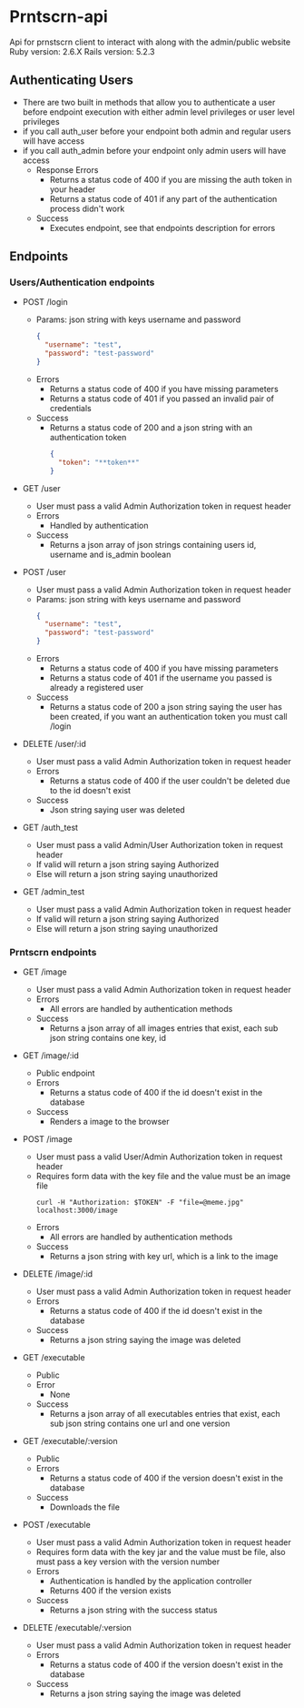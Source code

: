 # Prntscrn-api
Api for prnstscrn client to interact with along with the admin/public website
Ruby version: 2.6.X
Rails version: 5.2.3

## Authenticating Users
* There are two built in methods that allow you to authenticate a user before endpoint execution with either admin level privileges or user level privileges
* if you call auth_user before your endpoint both admin and regular users will have access
* if you call auth_admin before your endpoint only admin users will have access
    * Response Errors
        * Returns a status code of 400 if you are missing the auth token in your header
        * Returns a status code of 401 if any part of the authentication process didn't work
    * Success
        * Executes endpoint, see that endpoints description for errors

## Endpoints


### Users/Authentication endpoints
* POST /login
    * Params: json string with keys username and password
        ```json
        {
          "username": "test",
          "password": "test-password"
        }
        ```
    * Errors
        * Returns a status code of 400 if you have missing parameters
        * Returns a status code of 401 if you passed an invalid pair of credentials
    * Success
        * Returns a status code of 200 and a json string with an authentication token
            ```json
            {
              "token": "**token**"
            }
            ```

* GET /user
    * User must pass a valid Admin Authorization token in request header
    * Errors
        * Handled by authentication
    * Success
        * Returns a json array of json strings containing users id, username and is_admin boolean

* POST /user
    * User must pass a valid Admin Authorization token in request header
    * Params: json string with keys username and password
        ```json
        {
          "username": "test",
          "password": "test-password"
        }
        ```
    * Errors
        * Returns a status code of 400 if you have missing parameters
        * Returns a status code of 401 if the username you passed is already a registered user
    * Success
        * Returns a status code of 200 a json string saying the user has been created, if you want an authentication token you must call /login

* DELETE /user/:id
    * User must pass a valid Admin Authorization token in request header
    * Errors
        * Returns a status code of 400 if the user couldn't be deleted due to the id doesn't exist
    * Success
        * Json string saying user was deleted

* GET /auth_test
    * User must pass a valid Admin/User Authorization token in request header
    * If valid will return a json string saying Authorized
    * Else will return a json string saying unauthorized
    
* GET /admin_test
    * User must pass a valid Admin Authorization token in request header
    * If valid will return a json string saying Authorized
    * Else will return a json string saying unauthorized

### Prntscrn endpoints

* GET /image
    * User must pass a valid Admin Authorization token in request header
    * Errors
        * All errors are handled by authentication methods
    * Success
        * Returns a json array of all images entries that exist, each sub json string contains one key, id

* GET /image/:id
    * Public endpoint
    * Errors
        * Returns a status code of 400 if the id doesn't exist in the database
    * Success
        * Renders a image to the browser

* POST /image
    * User must pass a valid User/Admin Authorization token in request header
    * Requires form data with the key file and the value must be an image file
      ```
      curl -H "Authorization: $TOKEN" -F "file=@meme.jpg" localhost:3000/image
      ```
    * Errors
        * All errors are handled by authentication methods
    * Success
        * Returns a json string with key url, which is a link to the image

* DELETE /image/:id
    * User must pass a valid Admin Authorization token in request header
    * Errors
        * Returns a status code of 400 if the id doesn't exist in the database
    * Success
        * Returns a json string saying the image was deleted 

* GET /executable
    * Public
    * Error
        * None
    * Success
        * Returns a json array of all executables entries that exist, each sub json string contains one url and one version

* GET /executable/:version
    * Public
    * Errors
        * Returns a status code of 400 if the version doesn't exist in the database
    * Success
        * Downloads the file

* POST /executable
    * User must pass a valid Admin Authorization token in request header
    * Requires form data with the key jar and the value must be file, also must pass a key version with the version number
    * Errors
        * Authentication is handled by the application controller
        * Returns 400 if the version exists
    * Success
        * Returns a json string with the success status

* DELETE /executable/:version
    * User must pass a valid Admin Authorization token in request header
    * Errors
        * Returns a status code of 400 if the version doesn't exist in the database
    * Success
        * Returns a json string saying the image was deleted 

